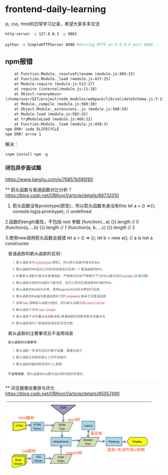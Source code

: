 # frontend-daily-learning
js, css, html的日常学习记录，希望大家多多交流

```bash
http-server -a 127.0.0.1 -p 9001

python -m SimpleHTTPServer 8888 #Serving HTTP on 0.0.0.0 port 8888 ...

```


## npm报错

```Error: Cannot find module 'ajv'
    at Function.Module._resolveFilename (module.js:485:15)
    at Function.Module._load (module.js:437:25)
    at Module.require (module.js:513:17)
    at require (internal/module.js:11:18)
    at Object.<anonymous> (/home/user/GIT/project/node_modules/webpack/lib/validateSchema.js:7:13)
    at Module._compile (module.js:569:30)
    at Object.Module._extensions..js (module.js:580:10)
    at Module.load (module.js:503:32)
    at tryModuleLoad (module.js:466:12)
    at Function.Module._load (module.js:458:3)
npm ERR! code ELIFECYCLE
npm ERR! errno 1
```

解决：
```nodemon
cnpm install npm -g
```
### 闭包异步面试题
https://www.jianshu.com/p/76857b595f80

** 箭头函数与普通函数对比分析？
https://blog.csdn.net/OBKoro1/article/details/88732010

1. 箭头函数没有prototype(原型)，所以箭头函数本身没有this
let a = () =>{};
console.log(a.prototype); // undefined

2.函数的length属性，不包括 rest 参数
(function(...a) {}).length  // 0
(function(a, ...b) {}).length  // 1
(function(a, b, ...c) {}).length  // 2

3.使用new调用箭头函数会报错
let a = () => {};
let b = new  a(); // a is not a constructor

![](.README_images/b98df26c.png)

** 浏览器重绘重排与优化
https://blog.csdn.net/OBKoro1/article/details/85057490

![](.README_images/b05697f0.png)
